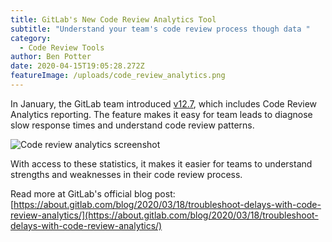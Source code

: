 ```yaml
---
title: GitLab's New Code Review Analytics Tool
subtitle: "Understand your team's code review process though data "
category:
  - Code Review Tools
author: Ben Potter
date: 2020-04-15T19:05:28.272Z
featureImage: /uploads/code_review_analytics.png
---
```

In January, the GitLab team introduced [v12.7](https://docs.gitlab.com/ee/user/analytics/code_review_analytics.html), which includes Code Review Analytics reporting. The feature makes it easy for team leads to diagnose slow response times and understand code review patterns.

![Code review analytics screenshot](/uploads/code_review_analytics_v12_8.png)	

With access to these statistics, it makes it easier for teams to understand strengths and weaknesses in their code review process.

Read more at GitLab's official blog post: [https://about.gitlab.com/blog/2020/03/18/troubleshoot-delays-with-code-review-analytics/](https://about.gitlab.com/blog/2020/03/18/troubleshoot-delays-with-code-review-analytics/)